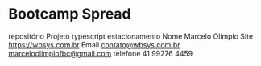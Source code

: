 # Bootcamp Spread
repositório Projeto typescript estacionamento
Nome Marcelo Olimpio 
Site https://wbsys.com.br
Email contato@wbsys.com.br marceloolimpiofbc@gmail.com
telefone 41 99276 4459
